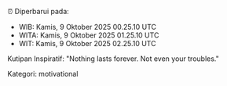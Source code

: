 ⏰ Diperbarui pada:
- WIB: Kamis, 9 Oktober 2025 00.25.10 UTC
- WITA: Kamis, 9 Oktober 2025 01.25.10 UTC
- WIT: Kamis, 9 Oktober 2025 02.25.10 UTC

Kutipan Inspiratif:
"Nothing lasts forever. Not even your troubles."


Kategori: motivational

